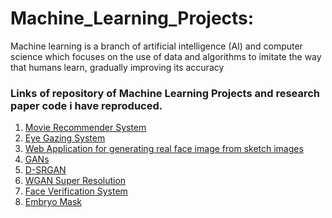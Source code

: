 # Machine_Learning_Projects:
Machine learning is a branch of artificial intelligence (AI) and computer science which focuses on the use of data and algorithms to imitate the way that humans learn, gradually improving its accuracy

### Links of repository of Machine Learning Projects and research paper code i have reproduced.
1. <a href="https://github.com/saquibali7/MovieRecommender">Movie Recommender System</a>
2. <a href="https://github.com/saquibali7/EyeGazing">Eye Gazing System</a>
3. <a href="https://github.com/saquibali7/Web-application-for-sketch2face"> Web Application for generating real face image from sketch images</a>
4. <a href="https://github.com/saquibali7/GeneratingMorulaImages">GANs</a>
5. <a href="https://github.com/saquibali7/D-SRGAN">D-SRGAN</a>
6. <a href="https://github.com/saquibali7/WGAN_for_SuperResolution">WGAN Super Resolution</a>
7. <a href="https://github.com/saquibali7/Face_Verfication-System">Face Verification System</a>
8. <a href="https://github.com/saquibali7/EmbryoMask">Embryo Mask</a>
